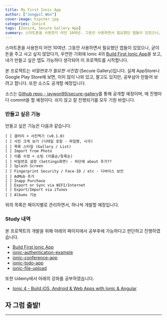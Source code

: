 ```yaml
---
title: My First Ionic App
author: ["Jongpil Won"]
cover-image: hipster.jpg
categories: Ionic4
tags: [Ionic4, Secure Gallery App]
summary: 스마트폰을 사용한지 어언 10여년. 그동안 사용하면서 필요했던 앱들이 있었으나, 굳이 돈을 주고 사고 싶지 않았다가, 우연한 기회에 Ionic 4의 [Build First Ionic App]을 보고, 내가 만들고 싶은 앱도 가능하다 생각되어 이 프로젝트를 시작합니다.  
---
```


스마트폰을 사용한지 어언 10여년. 그동안 사용하면서 필요했던 앱들이 있었으나, 굳이 돈을 주고 사고 싶지 않았다가, 우연한 기회에 Ionic 4의 [Build First Ionic App](https://ionicframework.com/docs/angular/your-first-app)을 보고, 내가 만들고 싶은 앱도 가능하다 생각되어 이 프로젝트를 시작합니다.

본 프로젝트는 *비밀번호가 필요한 사진첩* (Secure Gallery)입니다. 실제 AppStore나 Google Play Store에 보면, 이미 많이 나와 있고, 팔고도 있지만, 공부삼아 만들어 보려고 합니다. 또한 소스도 공개할 예정입니다.

소스는 [Github repo - jaywon99/secure-gallery](https://github.com/jaywon99/secure-gallery.git)를 통해 공개할 예정이며, 매 진행마다 commit을 할 예정이다. 쉬지 않고 잘 진행되기를 모두 기원 바랍니다.

### 만들고 싶은 기능
만들고 싶은 기능은 다음과 같습니다.

```
[ ] 갤러리 + 사진찍기 (v0.1.0)
[ ] 사진 크게 보기 (디테일 포함 - 파일명, 시각)
[ ] 목록 스타일 (Gallery / List)
[ ] Import from Photo
[ ] 이름 수정 + 소팅 (이름순/등록순)
[ ] 비밀번호 설정 (Settings화면) - 하단에 about 추가??
[ ] Splash Screen
[ ] Fingerprint Security / Face-ID / etc - 디바이스 보안
[ ] AdMob 추가
[ ] Inapp Purchase
[ ] Export or Sync via WIFI/Internet
[ ] Export/Import via iTunes
[ ] Albums 기능
```

위의 목록은 페이지별로 관리하면서, 하나씩 개발할 예정입니다.

### Study 내역

본 프로젝트의 개발을 위해 아래의 페이지에서 공부후에 가능하다고 판단하고 진행하였습니다.

* [Build First Ionic App](https://ionicframework.com/docs/angular/your-first-app)
* [ionic-authentication-example](https://github.com/techiediaries/ionic-authentication-example.git)
* [ionic-conference-app](https://github.com/ionic-team/ionic-conference-app)
* [ionic-todo-app](https://github.com/techiediaries/ionic-todo-app)
* [ionic-file-upload](https://github.com/techiediaries/ionic-file-upload)

또한 Udemy에서 아래의 강좌를 공부하였습니다.

* [Ionic 4 - Build iOS, Android & Web Apps with Ionic & Angular](https://www.udemy.com/ionic-2-the-practical-guide-to-building-ios-android-apps/)

## 자 그럼 출발!

- - -
